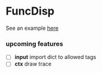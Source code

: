 # FuncDisp
See an example [here](https://aznoqmous.github.io/func-disp/)

### upcoming features
- [ ] **input**  import dict to allowed tags
- [ ] **ctx** draw trace
